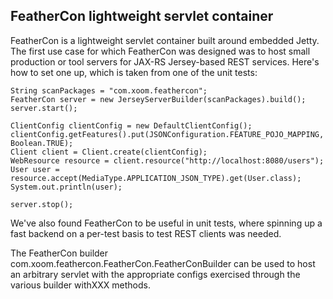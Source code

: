 FeatherCon lightweight servlet container
----------------------------------------

FeatherCon is a lightweight servlet container built around embedded Jetty.  The first use case for which FeatherCon
was designed was to host small production or tool servers for JAX-RS Jersey-based REST services.  Here's how to set
one up, which is taken from one of the unit tests:

    String scanPackages = "com.xoom.feathercon";
    FeatherCon server = new JerseyServerBuilder(scanPackages).build();
    server.start();

    ClientConfig clientConfig = new DefaultClientConfig();
    clientConfig.getFeatures().put(JSONConfiguration.FEATURE_POJO_MAPPING, Boolean.TRUE);
    Client client = Client.create(clientConfig);
    WebResource resource = client.resource("http://localhost:8080/users");
    User user = resource.accept(MediaType.APPLICATION_JSON_TYPE).get(User.class);
    System.out.println(user);

    server.stop();

We've also found FeatherCon to be useful in unit tests, where spinning up a fast backend on a per-test basis to test
REST clients was needed.

The FeatherCon builder com.xoom.feathercon.FeatherCon.FeatherConBuilder can be used to host an arbitrary servlet
with the appropriate configs exercised through the various builder withXXX methods.